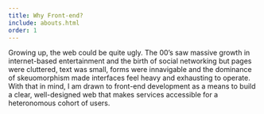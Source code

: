 ```yaml
---
title: Why Front-end?
include: abouts.html
order: 1
---
```

Growing up, the web could be quite ugly. The 00’s saw massive growth in internet-based entertainment and the birth of social networking but pages were cluttered, text was small, forms were innavigable and the dominance of skeuomorphism made interfaces feel heavy and exhausting to operate. With that in mind, I am drawn to front-end development as a means to build a clear, well-designed web that makes services accessible for a heteronomous cohort of users.